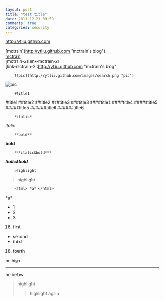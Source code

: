 ```yaml
---
layout: post
title: "test title"
date: 2011-12-21 09:59
comments: true
categories: security
---
```

<http://ytliu.github.com>

\[mctrain](http://ytliu.github.com "mctrain's blog")    
[mctrain](http://ytliu.github.com "mctrain's blog")    
[mctrain-2][link-mctrain-2]   
[link-mctrain-2]:http://ytliu.github.com "mctrain's blog"   

        ![pic](http://ytliu.github.com/images/search.png "pic")
![pic](http://ytliu.github.com/images/search.png "pic")

        #title1
#title1
        ##title2
##title2
        ###title3
###title3
        ####title4
####title4
        #####title5
#####title5
        ######title6
######title6

        *italic*
*italic*

        **bold**
**bold**

        ***italic&bold***
***italic&bold***

        >highlight
>highlight

        <html> *a* </html>
<html> *a* </html>

* 1
* 2
* 3

16. first
* second
* third
18. fourth

hr-high
- - - - - -
hr-below

>highlight
>>highlight again
